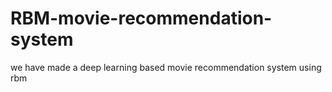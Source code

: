 # RBM-movie-recommendation-system
we have made a deep learning based movie recommendation system using rbm
